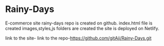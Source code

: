 # Rainy-Days
E-commerce site
rainy-days repo is created on github.
index.html file is created
images,styles,js folders are created
the site is  deployed on  Netlify.

link to the site-
link to the repo-https://github.com/gitAji/Rainy-Days.git